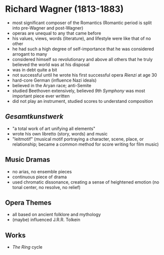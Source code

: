 # Richard Wagner (1813-1883)

* most significant composer of the Romantics (Romantic period is split into pre-Wagner and post-Wagner)
* operas are unequal to any that came before
* his values, views, words (literature), and lifestyle were like that of no other
* he had such a high degree of self-importance that he was considered arrogant to many
* considered himself so revolutionary and above all others that he truly believed the world was at his disposal
* was in debt quite a bit
* not successful until he wrote his first successful opera _Rienzi_ at age 30
* hard-core German (influence Nazi ideals)
* believed in the Aryan race; anti-Semite
* studied Beethoven extensively, believed _9th Symphony_ was most important piece ever written
* did not play an instrument, studied scores to understand composition

## _Gesamtkunstwerk_

* "a total work of art unifying all elements"
* wrote his own libretto (story, words) and music
* "leitmotif" (musical motif portraying a character, scene, place, or relationship; became a common method for score writing for film music)

## Music Dramas

* no arias, no ensemble pieces
* continuous piece of drama
* used chromatic dissonance, creating a sense of heightened emotion (no tonal center, no resolve, no relief)

## Opera Themes

* all based on ancient folklore and mythology
* (maybe) influenced J.R.R. Tolkein

## Works

* _The Ring_ cycle
